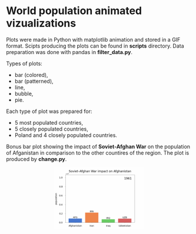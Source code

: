 # World population animated vizualizations

Plots were made in Python with matplotlib animation and stored in a GIF format. Scipts producing the plots can be found in **scripts** directory. Data preparation was done with pandas in **filter_data.py**.

Types of plots:
- bar (colored),
- bar (patterned),
- line,
- bubble,
- pie.

Each type of plot was prepared for:
- 5 most populated countries,
- 5 closely populated countries,
- Poland and 4 closely populated countries.

Bonus bar plot showing the impact of **Soviet-Afghan War** on the population of Afganistan in comparison to the other countires of the region. The plot is produced by **change.py**.

<p style="text-align: center;">
  <img src="plots/change/soviet_afghan.gif" width="48%">
</p>
